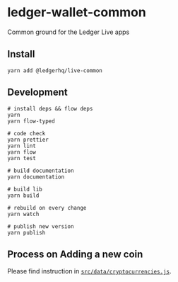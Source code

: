 # ledger-wallet-common

Common ground for the Ledger Live apps

## Install

```
yarn add @ledgerhq/live-common
```

## Development

```
# install deps && flow deps
yarn
yarn flow-typed

# code check
yarn prettier
yarn lint
yarn flow
yarn test

# build documentation
yarn documentation

# build lib
yarn build

# rebuild on every change
yarn watch

# publish new version
yarn publish
```

## Process on Adding a new coin

Please find instruction in [`src/data/cryptocurrencies.js`](src/data/cryptocurrencies.js).
